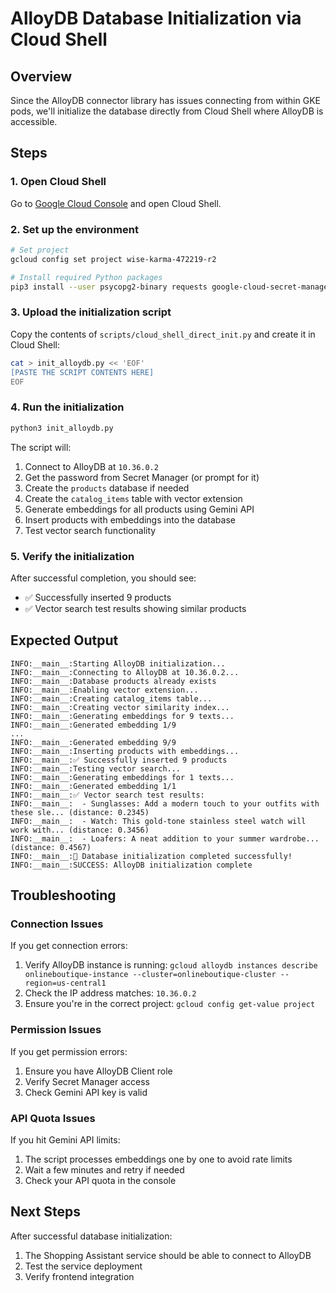 # AlloyDB Database Initialization via Cloud Shell

## Overview
Since the AlloyDB connector library has issues connecting from within GKE pods, we'll initialize the database directly from Cloud Shell where AlloyDB is accessible.

## Steps

### 1. Open Cloud Shell
Go to [Google Cloud Console](https://console.cloud.google.com) and open Cloud Shell.

### 2. Set up the environment
```bash
# Set project
gcloud config set project wise-karma-472219-r2

# Install required Python packages
pip3 install --user psycopg2-binary requests google-cloud-secret-manager
```

### 3. Upload the initialization script
Copy the contents of `scripts/cloud_shell_direct_init.py` and create it in Cloud Shell:

```bash
cat > init_alloydb.py << 'EOF'
[PASTE THE SCRIPT CONTENTS HERE]
EOF
```

### 4. Run the initialization
```bash
python3 init_alloydb.py
```

The script will:
1. Connect to AlloyDB at `10.36.0.2`
2. Get the password from Secret Manager (or prompt for it)
3. Create the `products` database if needed
4. Create the `catalog_items` table with vector extension
5. Generate embeddings for all products using Gemini API
6. Insert products with embeddings into the database
7. Test vector search functionality

### 5. Verify the initialization
After successful completion, you should see:
- ✅ Successfully inserted 9 products
- ✅ Vector search test results showing similar products

## Expected Output
```
INFO:__main__:Starting AlloyDB initialization...
INFO:__main__:Connecting to AlloyDB at 10.36.0.2...
INFO:__main__:Database products already exists
INFO:__main__:Enabling vector extension...
INFO:__main__:Creating catalog_items table...
INFO:__main__:Creating vector similarity index...
INFO:__main__:Generating embeddings for 9 texts...
INFO:__main__:Generated embedding 1/9
...
INFO:__main__:Generated embedding 9/9
INFO:__main__:Inserting products with embeddings...
INFO:__main__:✅ Successfully inserted 9 products
INFO:__main__:Testing vector search...
INFO:__main__:Generating embeddings for 1 texts...
INFO:__main__:Generated embedding 1/1
INFO:__main__:✅ Vector search test results:
INFO:__main__:  - Sunglasses: Add a modern touch to your outfits with these sle... (distance: 0.2345)
INFO:__main__:  - Watch: This gold-tone stainless steel watch will work with... (distance: 0.3456)
INFO:__main__:  - Loafers: A neat addition to your summer wardrobe... (distance: 0.4567)
INFO:__main__:🎉 Database initialization completed successfully!
INFO:__main__:SUCCESS: AlloyDB initialization complete
```

## Troubleshooting

### Connection Issues
If you get connection errors:
1. Verify AlloyDB instance is running: `gcloud alloydb instances describe onlineboutique-instance --cluster=onlineboutique-cluster --region=us-central1`
2. Check the IP address matches: `10.36.0.2`
3. Ensure you're in the correct project: `gcloud config get-value project`

### Permission Issues
If you get permission errors:
1. Ensure you have AlloyDB Client role
2. Verify Secret Manager access
3. Check Gemini API key is valid

### API Quota Issues
If you hit Gemini API limits:
1. The script processes embeddings one by one to avoid rate limits
2. Wait a few minutes and retry if needed
3. Check your API quota in the console

## Next Steps
After successful database initialization:
1. The Shopping Assistant service should be able to connect to AlloyDB
2. Test the service deployment
3. Verify frontend integration